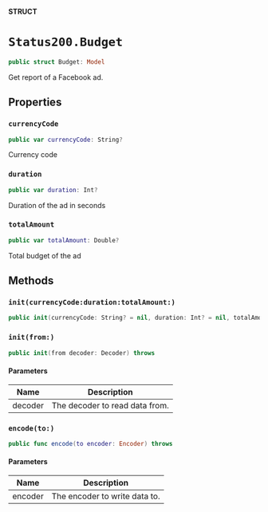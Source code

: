 **STRUCT**

# `Status200.Budget`

```swift
public struct Budget: Model
```

Get report of a Facebook ad.

## Properties
### `currencyCode`

```swift
public var currencyCode: String?
```

Currency code

### `duration`

```swift
public var duration: Int?
```

Duration of the ad in seconds

### `totalAmount`

```swift
public var totalAmount: Double?
```

Total budget of the ad

## Methods
### `init(currencyCode:duration:totalAmount:)`

```swift
public init(currencyCode: String? = nil, duration: Int? = nil, totalAmount: Double? = nil)
```

### `init(from:)`

```swift
public init(from decoder: Decoder) throws
```

#### Parameters

| Name | Description |
| ---- | ----------- |
| decoder | The decoder to read data from. |

### `encode(to:)`

```swift
public func encode(to encoder: Encoder) throws
```

#### Parameters

| Name | Description |
| ---- | ----------- |
| encoder | The encoder to write data to. |